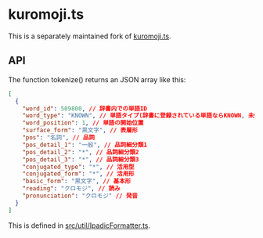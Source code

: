 # kuromoji.ts

This is a separately maintained fork of [kuromoji.ts](https://mijinkosd.github.io/kuromoji.ts/index.html).

## API

The function tokenize() returns an JSON array like this:

```json
[
  {
    "word_id": 509800, // 辞書内での単語ID
    "word_type": "KNOWN", // 単語タイプ(辞書に登録されている単語ならKNOWN, 未知語ならUNKNOWN)
    "word_position": 1, // 単語の開始位置
    "surface_form": "黒文字", // 表層形
    "pos": "名詞", // 品詞
    "pos_detail_1": "一般", // 品詞細分類1
    "pos_detail_2": "*", // 品詞細分類2
    "pos_detail_3": "*", // 品詞細分類3
    "conjugated_type": "*", // 活用型
    "conjugated_form": "*", // 活用形
    "basic_form": "黒文字", // 基本形
    "reading": "クロモジ", // 読み
    "pronunciation": "クロモジ" // 発音
  }
]
```

This is defined in [src/util/IpadicFormatter.ts](/src/util/IpadicFormatter.ts).
